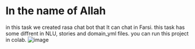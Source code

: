 # **In the name of Allah**
in this task we created rasa chat bot that It can chat in Farsi.
this task has some diffrent in NLU, stories and domain_yml files.
you can run this project in colab.
![image](https://user-images.githubusercontent.com/113304112/202320559-22625de6-4fe8-4de8-bf47-012bb6d91a1d.png)
